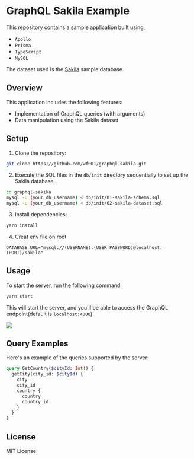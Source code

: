 # GraphQL Sakila Example

This repository contains a sample application built using,
- `Apollo`
- `Prisma`
- `TypeScript`
- `MySQL`

The dataset used is the [Sakila](https://dev.mysql.com/doc/index-other.html) sample database.

## Overview

This application includes the following features:

- Implementation of GraphQL queries (with arguments)
- Data manipulation using the Sakila dataset

## Setup

1. Clone the repository:

```bash
git clone https://github.com/wf001/graphql-sakila.git
```

2. Execute the SQL files in the `db/init` directory sequentially to set up the Sakila database.

```bash
cd graphql-sakika
mysql -u (your_db_username) < db/init/01-sakila-schema.sql
mysql -u (your_db_username) < db/init/02-sakila-dataset.sql
```

3. Install dependencies:


```bash
yarn install
```
4. Creat env file on root

``` .env
DATABASE_URL="mysql://(USERNAME):(USER_PASSWORD)@localhost:(PORT)/sakila"
```

## Usage

To start the server, run the following command:

```bash
yarn start
```

This will start the server, and you'll be able to access the GraphQL endpoint(default is `localhost:4000`).

![](https://github.com/wf001/mysqlcolor/assets/36895006/ab0a040a-53b5-41dd-9b19-c6aacbcc8017)

## Query Examples

Here's an example of the queries supported by the server:

```graphql
query GetCountry($cityId: Int!) {
  getCity(city_id: $cityId) {
    city
    city_id
    country {
      country
      country_id
    }
  }
}

```

## License

MIT License


